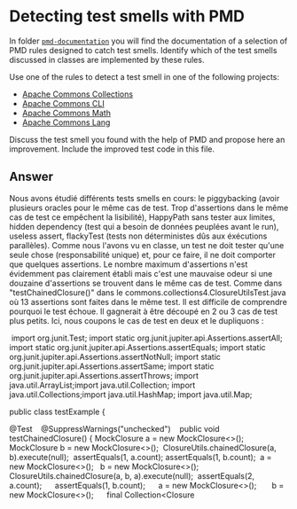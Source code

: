 # Detecting test smells with PMD

In folder [`pmd-documentation`](../pmd-documentation) you will find the documentation of a selection of PMD rules designed to catch test smells.
Identify which of the test smells discussed in classes are implemented by these rules.

Use one of the rules to detect a test smell in one of the following projects:

- [Apache Commons Collections](https://github.com/apache/commons-collections)
- [Apache Commons CLI](https://github.com/apache/commons-cli)
- [Apache Commons Math](https://github.com/apache/commons-math)
- [Apache Commons Lang](https://github.com/apache/commons-lang)

Discuss the test smell you found with the help of PMD and propose here an improvement.
Include the improved test code in this file.

## Answer
Nous avons étudié différents tests smells en cours: le piggybacking (avoir plusieurs oracles pour le même cas de test. Trop d'assertions dans le même cas de test ce empêchent la lisibilité), HappyPath sans tester aux limites, hidden dependency (test qui a besoin de données peuplées avant le run), useless assert, flackyTest (tests non déterministes dûs aux éxécutions parallèles).
Comme nous l'avons vu en classe, un test ne doit tester qu'une seule chose (responsabilité unique) et, pour ce faire, il ne doit comporter que quelques assertions. Le nombre maximum d'assertions n'est évidemment pas clairement établi mais c'est une mauvaise odeur si une douzaine d'assertions se trouvent dans le même cas de test.  Comme dans "testChainedClosure()" dans le commons.collections4.ClosureUtilsTest.java où 13 assertions sont faites dans le même test. Il est difficile de comprendre pourquoi le test échoue. Il gagnerait à être découpé en 2 ou 3 cas de test plus petits. Ici, nous coupons le cas de test en deux et le dupliquons :

 import org.junit.Test;
 import static org.junit.jupiter.api.Assertions.assertAll;
 import static org.junit.jupiter.api.Assertions.assertEquals;
 import static org.junit.jupiter.api.Assertions.assertNotNull;
 import static org.junit.jupiter.api.Assertions.assertSame;
 import static org.junit.jupiter.api.Assertions.assertThrows;
 import java.util.ArrayList;import java.util.Collection;
 import java.util.Collections;import java.util.HashMap;
 import java.util.Map;
 
public class testExample {    

@Test    
@SuppressWarnings("unchecked")    
public void testChainedClosure() {
MockClosure<Object> a = new MockClosure<>(); 
  MockClosure<Object> b = new MockClosure<>(); 
  ClosureUtils.chainedClosure(a, b).execute(null); 
  assertEquals(1, a.count);
  assertEquals(1, b.count); 
  a = new MockClosure<>();  
  b = new MockClosure<>();  
  ClosureUtils.<Object>chainedClosure(a, b, a).execute(null); 
  assertEquals(2, a.count);     
  assertEquals(1, b.count);     
  a = new MockClosure<>();      
  b = new MockClosure<>();     
  final Collection<Closure<Object>> coll = new ArrayList<>();  
  coll.add(b);   
  coll.add(a); 
  coll.add(b);   
  ClosureUtils.<Object>chainedClosure(coll).execute(null);   
  assertEquals(1, a.count);    
  assertEquals(2, b.count);  
  }    
  
  @Test   
  @SuppressWarnings("unchecked")  
  public void testChainedClosure2() {  
  MockClosure<Object> a = new MockClosure<>();  
  MockClosure<Object> b = new MockClosure<>();  
  ClosureUtils.chainedClosure(a, b).execute(null); 
  a = new MockClosure<>();  
  b = new MockClosure<>();     
  ClosureUtils.<Object>chainedClosure(a, b, a).execute(null);  
  a = new MockClosure<>();   
  b = new MockClosure<>();       
  final Collection<Closure<Object>> coll = new ArrayList<>();   
  coll.add(b); 
  coll.add(a);      
  coll.add(b);     
  ClosureUtils.<Object>chainedClosure(coll).execute(null);   
  assertSame(NOPClosure.INSTANCE, ClosureUtils.<Object>chainedClosure());     
  assertSame(NOPClosure.INSTANCE, ClosureUtils.<Object>chainedClosure(Collections.<Closure<Object>>emptyList()));   
  assertAll( () -> assertThrows(NullPointerException.class, 
  () -> ClosureUtils.chainedClosure(null, null)), 
  () -> assertThrows(NullPointerException.class,           
  () -> ClosureUtils.<Object>chainedClosure((Closure[]) null)), 
  () -> assertThrows(NullPointerException.class,       
  () -> ClosureUtils.<Object>chainedClosure((Collection<Closure<Object>>) null)),  
  () -> assertThrows(NullPointerException.class, () -> ClosureUtils.<Object>chainedClosure(null, null)),    
  () -> {          
  final Collection<Closure<Object>> finalColl = new ArrayList<>();   
  finalColl.add(null);               
  finalColl.add(null);               
  assertThrows(NullPointerException.class, () -> ClosureUtils.chainedClosure(finalColl));    
  });   
  }}



